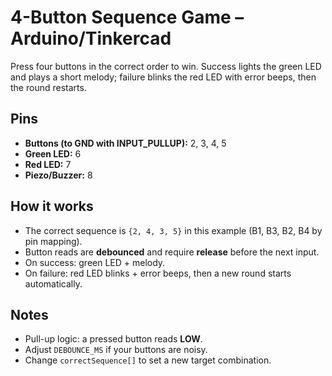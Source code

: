 # 4-Button Sequence Game – Arduino/Tinkercad

Press four buttons in the correct order to win. Success lights the green LED and plays a short melody; failure blinks the red LED with error beeps, then the round restarts.

## Pins
- **Buttons (to GND with INPUT_PULLUP):** 2, 3, 4, 5
- **Green LED:** 6
- **Red LED:** 7
- **Piezo/Buzzer:** 8

## How it works
- The correct sequence is `{2, 4, 3, 5}` in this example (B1, B3, B2, B4 by pin mapping).
- Button reads are **debounced** and require **release** before the next input.
- On success: green LED + melody.  
- On failure: red LED blinks + error beeps, then a new round starts automatically.

## Notes
- Pull-up logic: a pressed button reads **LOW**.
- Adjust `DEBOUNCE_MS` if your buttons are noisy.
- Change `correctSequence[]` to set a new target combination.
